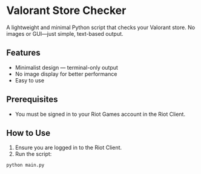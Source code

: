 # Valorant Store Checker

A lightweight and minimal Python script that checks your Valorant store. No images or GUI—just simple, text-based output.

## Features

-   Minimalist design — terminal-only output
-   No image display for better performance
-   Easy to use

## Prerequisites

-   You must be signed in to your Riot Games account in the Riot Client.

## How to Use

1. Ensure you are logged in to the Riot Client.
2. Run the script:

```bash
python main.py
```
